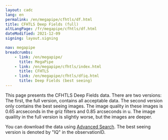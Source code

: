```yaml
---
layout: cadc
lang: en
permalink: /en/megapipe/cfhtls/df.html
title: CFHTLS Deep Fields (full)
altLangPage: /fr/megapipe/cfhtls/df.html
dateModified: 2021-12-09
signing: layout.signing

nav: megapipe
breadcrumbs:
    - link: /en/megapipe/
      title: MegaPipe
    - link: /en/megapipe/cfhtls/index.html
      title: CFHTLS
    - link: /en/megapipe/cfhtls/dfiq.html
      title: Deep Fields (best seeing)
---
```


<p>
     This page presents the CFHTLS Deep Fields data. There are two
     versions: The first, the full version, contains all acceptable
     data. The second version only contains the best seeing
     images. The image quality in these images is 0.65 arcseconds in
     the griz filters and 0.85 arcseconds in u.  The image quaility in
     the full version is slightly worse, but the images are deeper.
</p>
<p>
    You can download the data using <a href="/en/search/?collection=CFHTMEGAPIPE&observation.observationID=D*">Advanced Search</a>. The best seeing version is denoted by "IQ" in the observationID.
</p>
